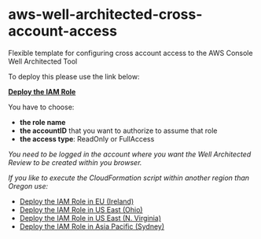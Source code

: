 # aws-well-architected-cross-account-access
Flexible template for configuring cross account access to the AWS Console Well Architected Tool

To deploy this please use the link below:

__<a href="https://us-west-2.console.aws.amazon.com/cloudformation/home?region=us-west-2#/stacks/create/review?templateURL=https://well-architected-review-role.s3.amazonaws.com/well-architected-cross-account.yaml&stackName=WellArchitectedReviewRole">Deploy the IAM Role</a>__

You have to choose:

* __the role name__
* __the accountID__ that you want to authorize to assume that role
* __the access type__: ReadOnly or FullAccess

_You need to be logged in the account where you want the Well Architected Review to be created within you browser._

_If you like to execute the CloudFormation script within another region than Oregon use:_

* <a href="https://eu-west-1.console.aws.amazon.com/cloudformation/home?region=eu-west-1#/stacks/create/review?templateURL=https://well-architected-review-role.s3.amazonaws.com/well-architected-cross-account.yaml&stackName=WellArchitectedReviewRole">Deploy the IAM Role in EU (Ireland)</a>
* <a href="https://us-east-2.console.aws.amazon.com/cloudformation/home?region=us-east-2#/stacks/create/review?templateURL=https://well-architected-review-role.s3.amazonaws.com/well-architected-cross-account.yaml&stackName=WellArchitectedReviewRole">Deploy the IAM Role in US East (Ohio)</a>
* <a href="https://us-east-1.console.aws.amazon.com/cloudformation/home?region=us-east-1#/stacks/create/review?templateURL=https://well-architected-review-role.s3.amazonaws.com/well-architected-cross-account.yaml&stackName=WellArchitectedReviewRole">Deploy the IAM Role in US East (N. Virginia)</a>
* <a href="https://ap-southeast-2.console.aws.amazon.com/cloudformation/home?region=ap-southeast-2#/stacks/create/review?templateURL=https://well-architected-review-role.s3.amazonaws.com/well-architected-cross-account.yaml&stackName=WellArchitectedReviewRole">Deploy the IAM Role in Asia Pacific (Sydney)</a>
